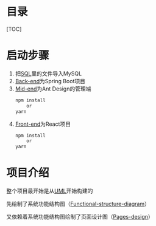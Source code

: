 <!--
 * @Author: D_bxg
 * @Date: 2022-01-21 09:59:58
 * @LastEditors: D_bxg
 * @LastEditTime: 2022-02-13 22:53:11
 * @Description: file content
 * @FilePath: \applicatione:\Code\Project\Graduation-Project\README.md
-->
# 目录

[TOC]

# 启动步骤

1. 把[SQL](/SQL)里的文件导入MySQL
2. [Back-end](/Back-end)为Spring Boot项目
3. [Mid-end](/Mid-end)为Ant Design的管理端
    ```cmd
    npm install
        or
    yarn
    ```
4. [Front-end](/Front-end)为React项目
    ```cmd
    npm install
        or
    yarn
    ```

# 项目介绍

整个项目最开始是从[UML](/UML)开始构建的

先绘制了系统功能结构图（[Functional-structure-diagram](/UML/Functional-structure-diagram.vsdx)）

又依赖着系统功能结构图绘制了页面设计图（[Pages-design](/UML/Pages-design.vsdx)）